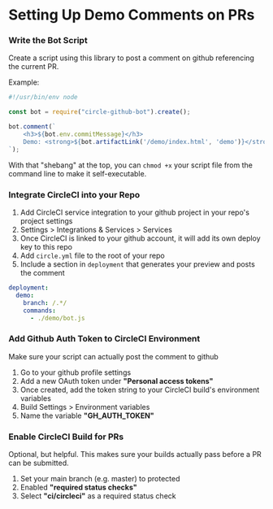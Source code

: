 
# Setting Up Demo Comments on PRs

### Write the Bot Script

Create a script using this library to post a comment on github referencing
the current PR.

Example:
```javascript
#!/usr/bin/env node

const bot = require("circle-github-bot").create();

bot.comment(`
    <h3>${bot.env.commitMessage}</h3>
    Demo: <strong>${bot.artifactLink('/demo/index.html', 'demo')}</strong>
`);

```

With that "shebang" at the top, you can `chmod +x` your script file from the
command line to make it self-executable.

### Integrate CircleCI into your Repo
1. Add CircleCI service integration to your github project in your repo's project settings
  1. Settings > Integrations & Services > Services
  1. Once CircleCI is linked to your github account, it will add its own deploy key to this repo
1. Add `circle.yml` file to the root of your repo
  1. Include a section in `deployment` that generates your preview and posts the comment

```yaml
deployment:
  demo:
    branch: /.*/
    commands:
      - ./demo/bot.js
```

### Add Github Auth Token to CircleCI Environment
Make sure your script can actually post the comment to github

1. Go to your github profile settings
1. Add a new OAuth token under **"Personal access tokens"**
1. Once created, add the token string to your CircleCI build's environment variables
  1. Build Settings > Environment variables
1. Name the variable **"GH_AUTH_TOKEN"**

### Enable CircleCI Build for PRs
Optional, but helpful. This makes sure your builds actually pass before a PR can be submitted.

1. Set your main branch (e.g. master) to protected
1. Enabled **"required status checks"**
1. Select **"ci/circleci"** as a required status check
